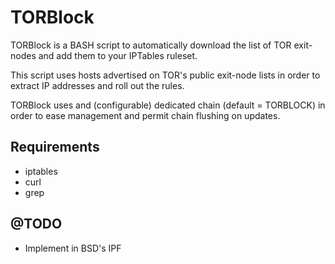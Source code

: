 TORBlock
========

TORBlock is a BASH script to automatically download the list of TOR exit-nodes and add them to your IPTables ruleset.

This script uses hosts advertised on TOR's public exit-node lists in order to extract IP addresses and roll out the rules.

TORBlock uses and (configurable) dedicated chain (default = TORBLOCK) in order to ease management and permit chain flushing
on updates.

Requirements
----------------
- iptables
- curl
- grep


@TODO
---------
- Implement in BSD's IPF
